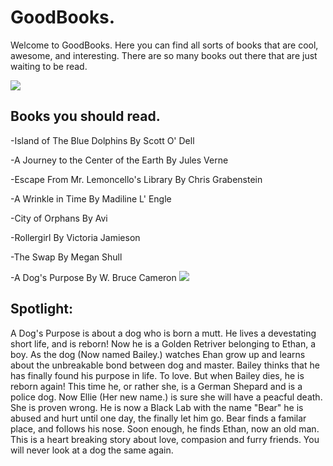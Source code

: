 <body>
<h1> GoodBooks.
</h1>
<p> Welcome to GoodBooks.  Here you can find all sorts of books that are cool, awesome, and interesting.  There are so many books out there that are just waiting to be read.
</p>
<img src="http://bestanimations.com/Books/pretty-book-bench-nature-water-outdoors-animated-gif.gif">
<br/>
<h2> Books you should read.
</h2>
<p> -Island of The Blue Dolphins By Scott O' Dell
</p>
<p> -A Journey to the Center of the Earth By Jules Verne
</p>
<p> -Escape From Mr. Lemoncello's Library By Chris Grabenstein
<p/>
<p> -A Wrinkle in Time By Madiline L' Engle
</p>
<p> -City of Orphans By Avi
<p/>
<p> -Rollergirl By Victoria Jamieson
<p/>
<p> -The Swap By Megan Shull
<p/>
<p> -A Dog's Purpose By W. Bruce Cameron
<img src="http://bestanimations.com/Books/page-turning-book-animation-2.gif">
<br/>
<h2> Spotlight:
</h2>
<p> A Dog's Purpose is about a dog who is born a mutt.  He lives a devestating short life, and is reborn!  Now he is a Golden Retriver belonging to Ethan, a boy.  As the dog (Now named Bailey.) watches Ehan grow up and learns about the unbreakable bond between dog and master.  Bailey thinks that he has finally found his purpose in life.  To love.  But when Bailey dies, he is reborn again!  This time he, or rather she, is a German Shepard and is a police dog.  Now Ellie (Her new name.) is sure she will have a peacful death.   She is proven wrong.  He is now a Black Lab with the name "Bear" he is abused and hurt until one day, the finally let him go.  Bear finds a familar place, and follows his nose.  Soon enough, he finds Ethan, now an old man. This is a heart breaking story about love, compasion and furry friends.  You will never look at a dog the same again.
